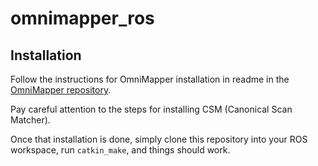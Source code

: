 # omnimapper_ros

## Installation

Follow the instructions for OmniMapper installation in readme in the [OmniMapper repository](https://github.com/CogRob/omnimapper).

Pay careful attention to the steps for installing CSM (Canonical Scan Matcher).

Once that installation is done, simply clone this repository into your ROS workspace, run `catkin_make`, and things should work.

